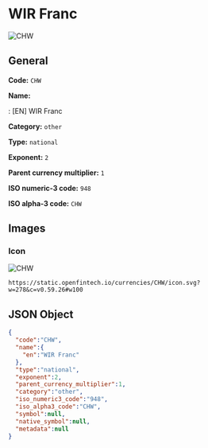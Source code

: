 
# WIR Franc 
![CHW](https://static.openfintech.io/currencies/CHW/icon.svg?w=278&c=v0.59.26#w100)  

## General 
 
**Code:** `CHW` 
 
**Name:** 
 
:	[EN] WIR Franc 
 
**Category:** `other` 
 
**Type:** `national` 
 
**Exponent:** `2` 
 
**Parent currency multiplier:** `1` 
 
**ISO numeric-3 code:** `948` 
 
**ISO alpha-3 code:** `CHW` 
 

## Images 

### Icon 
 
![CHW](https://static.openfintech.io/currencies/CHW/icon.svg?w=278&c=v0.59.26#w100)  

```
https://static.openfintech.io/currencies/CHW/icon.svg?w=278&c=v0.59.26#w100
```  

## JSON Object 

```json
{
  "code":"CHW",
  "name":{
    "en":"WIR Franc"
  },
  "type":"national",
  "exponent":2,
  "parent_currency_multiplier":1,
  "category":"other",
  "iso_numeric3_code":"948",
  "iso_alpha3_code":"CHW",
  "symbol":null,
  "native_symbol":null,
  "metadata":null
}
```  
